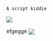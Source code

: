 `A script kiddie`

<a href="https://github.com/anuraghazra/github-readme-stats">
  <img align="center" src="https://github-readme-stats.vercel.app/api?username=akimbo7&theme=radical&show_icons=tru" />
</a>

efgegge
<a href="https://github.com/anuraghazra/convoychat">
  <img align="center" src="https://github-readme-stats.vercel.app/api/top-langs/?username=akimbo7&layout=compact" />
</a>

     
